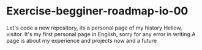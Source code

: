 # Exercise-begginer-roadmap-io-00
Let's code a new repository, its a personal page of my history 
Hellow, visitor.
It's my first personal page in English, sorry for any error in writing.A page is about my experience and projects now and a future
